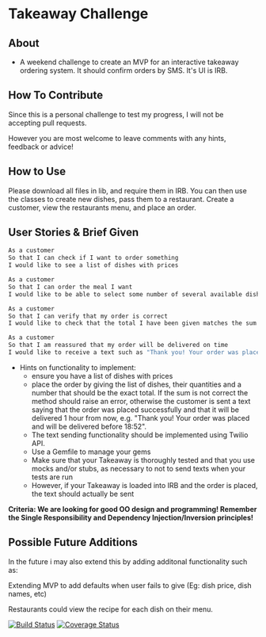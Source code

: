 Takeaway Challenge
==================

About
-------
* A weekend challenge to create an MVP for an interactive takeaway ordering system. It should confirm orders by SMS. It's UI is IRB.

How To Contribute
-------

Since this is a personal challenge to test my progress, I will not be accepting pull requests.

However you are most welcome to leave comments with any hints, feedback or advice!

How to Use
-------

Please download all files in lib, and require them in IRB. You can then use the classes to create new dishes, pass them to a restaurant. Create a customer, view the restaurants menu, and place an order.


User Stories & Brief Given
-------

```sh
As a customer
So that I can check if I want to order something
I would like to see a list of dishes with prices

As a customer
So that I can order the meal I want
I would like to be able to select some number of several available dishes

As a customer
So that I can verify that my order is correct
I would like to check that the total I have been given matches the sum of the various dishes in my order

As a customer
So that I am reassured that my order will be delivered on time
I would like to receive a text such as "Thank you! Your order was placed and will be delivered before 18:52" after I have ordered
```

* Hints on functionality to implement:
  * ensure you have a list of dishes with prices
  * place the order by giving the list of dishes, their quantities and a number that should be the exact total. If the sum is not correct the method should raise an error, otherwise the customer is sent a text saying that the order was placed successfully and that it will be delivered 1 hour from now, e.g. "Thank you! Your order was placed and will be delivered before 18:52".
  * The text sending functionality should be implemented using Twilio API.
  * Use a Gemfile to manage your gems
  * Make sure that your Takeaway is thoroughly tested and that you use mocks and/or stubs, as necessary to not to send texts when your tests are run
  * However, if your Takeaway is loaded into IRB and the order is placed, the text should actually be sent

**Criteria: We are looking for good OO design and programming! Remember the Single Responsibility and Dependency Injection/Inversion principles!**

Possible Future Additions
-------

In the future i may also extend this by adding additonal functionality such as:

  Extending MVP to add defaults when user fails to give (Eg: dish price, dish names, etc)

  Restaurants could view the recipe for each dish on their menu.


[![Build Status](https://travis-ci.org/DanBlakeman/takeaway-challenge.svg)](https://travis-ci.org/DanBlakeman/takeaway-challenge)
[![Coverage Status](https://coveralls.io/repos/DanBlakeman/takeaway-challenge/badge.svg)](https://coveralls.io/r/DanBlakeman/takeaway-challenge)
